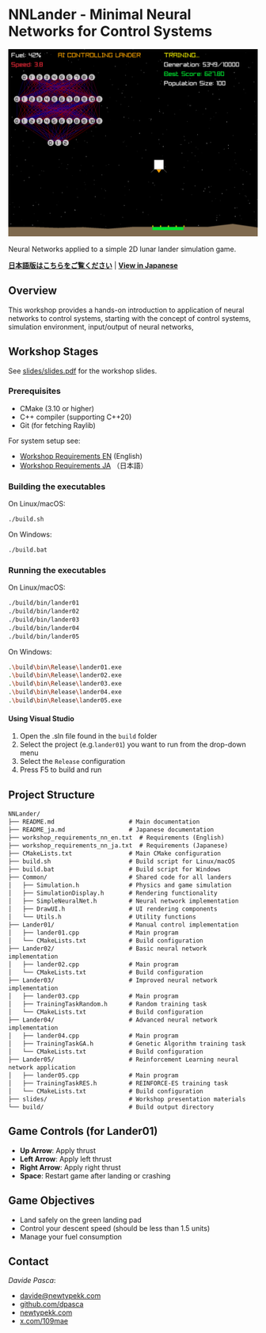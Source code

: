 # NNLander - Minimal Neural Networks for Control Systems

![NNLander Screenshot](screenshot.png)

Neural Networks applied to a simple 2D lunar lander simulation game.

**[日本語版はこちらをご覧ください](README_ja.md)** | **[View in Japanese](README_ja.md)**

## Overview

This workshop provides a hands-on introduction to application of neural networks to control systems,
starting with the concept of control systems, simulation environment, input/output of neural networks,

## Workshop Stages

See [slides/slides.pdf](slides/slides.pdf) for the workshop slides.

### Prerequisites

- CMake (3.10 or higher)
- C++ compiler (supporting C++20)
- Git (for fetching Raylib)

For system setup see:
- [Workshop Requirements EN](workshop_requirements_nn_en.txt) (English)
- [Workshop Requirements JA](workshop_requirements_nn_ja.txt) （日本語）

### Building the executables

On Linux/macOS:
```bash
./build.sh
```

On Windows:
```bash
./build.bat
```

### Running the executables

On Linux/macOS:
```bash
./build/bin/lander01
./build/bin/lander02
./build/bin/lander03
./build/bin/lander04
./build/bin/lander05
```

On Windows:
```bash
.\build\bin\Release\lander01.exe
.\build\bin\Release\lander02.exe
.\build\bin\Release\lander03.exe
.\build\bin\Release\lander04.exe
.\build\bin\Release\lander05.exe
```

#### Using Visual Studio

1. Open the .sln file found in the `build` folder
2. Select the project (e.g.`lander01`) you want to run from the drop-down menu
3. Select the `Release` configuration
4. Press F5 to build and run

## Project Structure

```
NNLander/
├── README.md                     # Main documentation
├── README_ja.md                  # Japanese documentation
├── workshop_requirements_nn_en.txt  # Requirements (English)
├── workshop_requirements_nn_ja.txt  # Requirements (Japanese)
├── CMakeLists.txt                # Main CMake configuration
├── build.sh                      # Build script for Linux/macOS
├── build.bat                     # Build script for Windows
├── Common/                       # Shared code for all landers
│   ├── Simulation.h              # Physics and game simulation
│   ├── SimulationDisplay.h       # Rendering functionality
│   ├── SimpleNeuralNet.h         # Neural network implementation
│   ├── DrawUI.h                  # UI rendering components
│   └── Utils.h                   # Utility functions
├── Lander01/                     # Manual control implementation
│   ├── lander01.cpp              # Main program
│   └── CMakeLists.txt            # Build configuration
├── Lander02/                     # Basic neural network implementation
│   ├── lander02.cpp              # Main program
│   └── CMakeLists.txt            # Build configuration
├── Lander03/                     # Improved neural network implementation
│   ├── lander03.cpp              # Main program
│   ├── TrainingTaskRandom.h      # Random training task
│   └── CMakeLists.txt            # Build configuration
├── Lander04/                     # Advanced neural network implementation
│   ├── lander04.cpp              # Main program
│   ├── TrainingTaskGA.h          # Genetic Algorithm training task
│   └── CMakeLists.txt            # Build configuration
├── Lander05/                     # Reinforcement Learning neural network application
│   ├── lander05.cpp              # Main program
│   ├── TrainingTaskRES.h         # REINFORCE-ES training task
│   └── CMakeLists.txt            # Build configuration
├── slides/                       # Workshop presentation materials
└── build/                        # Build output directory
```

## Game Controls (for Lander01)

- **Up Arrow**: Apply thrust
- **Left Arrow**: Apply left thrust
- **Right Arrow**: Apply right thrust
- **Space**: Restart game after landing or crashing

## Game Objectives

- Land safely on the green landing pad
- Control your descent speed (should be less than 1.5 units)
- Manage your fuel consumption

## Contact

*Davide Pasca*:
- [davide@newtypekk.com](mailto:davide@newtypekk.com)
- [github.com/dpasca](https://github.com/dpasca)
- [newtypekk.com](https://newtypekk.com)
- [x.com/109mae](https://x.com/109mae)
